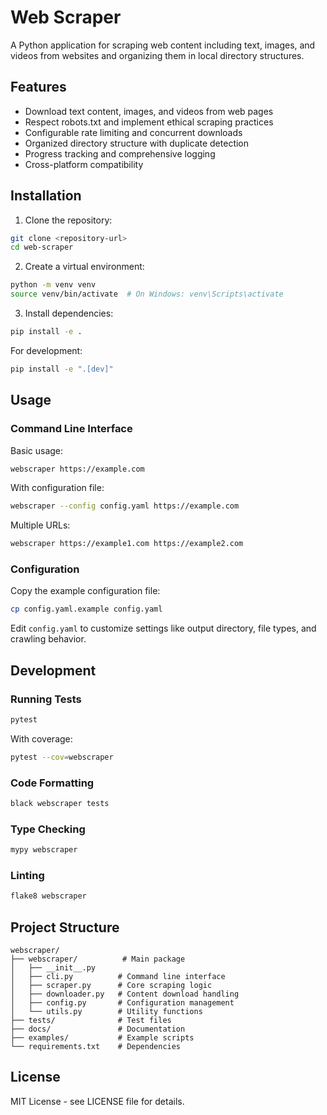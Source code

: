 # Web Scraper

A Python application for scraping web content including text, images, and videos from websites and organizing them in local directory structures.

## Features

- Download text content, images, and videos from web pages
- Respect robots.txt and implement ethical scraping practices
- Configurable rate limiting and concurrent downloads
- Organized directory structure with duplicate detection
- Progress tracking and comprehensive logging
- Cross-platform compatibility

## Installation

1. Clone the repository:
```bash
git clone <repository-url>
cd web-scraper
```

2. Create a virtual environment:
```bash
python -m venv venv
source venv/bin/activate  # On Windows: venv\Scripts\activate
```

3. Install dependencies:
```bash
pip install -e .
```

For development:
```bash
pip install -e ".[dev]"
```

## Usage

### Command Line Interface

Basic usage:
```bash
webscraper https://example.com
```

With configuration file:
```bash
webscraper --config config.yaml https://example.com
```

Multiple URLs:
```bash
webscraper https://example1.com https://example2.com
```

### Configuration

Copy the example configuration file:
```bash
cp config.yaml.example config.yaml
```

Edit `config.yaml` to customize settings like output directory, file types, and crawling behavior.

## Development

### Running Tests

```bash
pytest
```

With coverage:
```bash
pytest --cov=webscraper
```

### Code Formatting

```bash
black webscraper tests
```

### Type Checking

```bash
mypy webscraper
```

### Linting

```bash
flake8 webscraper
```

## Project Structure

```
webscraper/
├── webscraper/          # Main package
│   ├── __init__.py
│   ├── cli.py          # Command line interface
│   ├── scraper.py      # Core scraping logic
│   ├── downloader.py   # Content download handling
│   ├── config.py       # Configuration management
│   └── utils.py        # Utility functions
├── tests/              # Test files
├── docs/               # Documentation
├── examples/           # Example scripts
└── requirements.txt    # Dependencies
```

## License

MIT License - see LICENSE file for details.